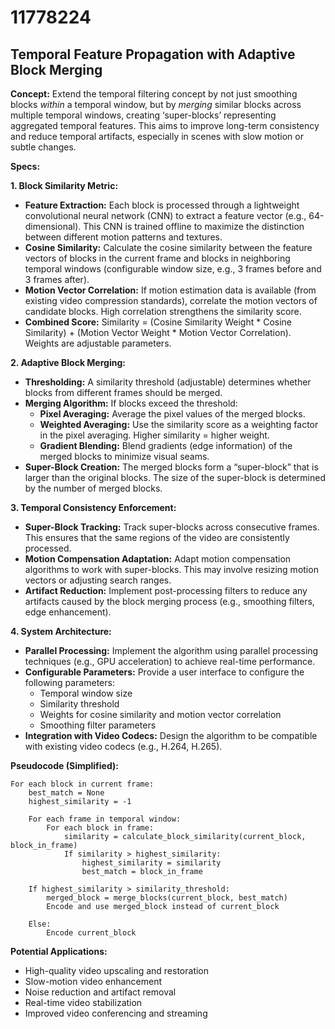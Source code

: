 # 11778224

## Temporal Feature Propagation with Adaptive Block Merging

**Concept:** Extend the temporal filtering concept by not just smoothing blocks *within* a temporal window, but by *merging* similar blocks across multiple temporal windows, creating ‘super-blocks’ representing aggregated temporal features. This aims to improve long-term consistency and reduce temporal artifacts, especially in scenes with slow motion or subtle changes.

**Specs:**

**1. Block Similarity Metric:**

   *   **Feature Extraction:** Each block is processed through a lightweight convolutional neural network (CNN) to extract a feature vector (e.g., 64-dimensional). This CNN is trained offline to maximize the distinction between different motion patterns and textures.
   *   **Cosine Similarity:** Calculate the cosine similarity between the feature vectors of blocks in the current frame and blocks in neighboring temporal windows (configurable window size, e.g., 3 frames before and 3 frames after).
   *   **Motion Vector Correlation:**  If motion estimation data is available (from existing video compression standards), correlate the motion vectors of candidate blocks.  High correlation strengthens the similarity score.
   *   **Combined Score:**  Similarity = (Cosine Similarity Weight * Cosine Similarity) + (Motion Vector Weight * Motion Vector Correlation). Weights are adjustable parameters.

**2. Adaptive Block Merging:**

   *   **Thresholding:** A similarity threshold (adjustable) determines whether blocks from different frames should be merged.
   *   **Merging Algorithm:** If blocks exceed the threshold:
        *   **Pixel Averaging:** Average the pixel values of the merged blocks.
        *   **Weighted Averaging:**  Use the similarity score as a weighting factor in the pixel averaging. Higher similarity = higher weight.
        *   **Gradient Blending:** Blend gradients (edge information) of the merged blocks to minimize visual seams.
   *   **Super-Block Creation:**  The merged blocks form a “super-block” that is larger than the original blocks. The size of the super-block is determined by the number of merged blocks.

**3. Temporal Consistency Enforcement:**

   *   **Super-Block Tracking:** Track super-blocks across consecutive frames. This ensures that the same regions of the video are consistently processed.
   *   **Motion Compensation Adaptation:** Adapt motion compensation algorithms to work with super-blocks. This may involve resizing motion vectors or adjusting search ranges.
   *   **Artifact Reduction:** Implement post-processing filters to reduce any artifacts caused by the block merging process (e.g., smoothing filters, edge enhancement).

**4. System Architecture:**

   *   **Parallel Processing:** Implement the algorithm using parallel processing techniques (e.g., GPU acceleration) to achieve real-time performance.
   *   **Configurable Parameters:** Provide a user interface to configure the following parameters:
        *   Temporal window size
        *   Similarity threshold
        *   Weights for cosine similarity and motion vector correlation
        *   Smoothing filter parameters
   *   **Integration with Video Codecs:** Design the algorithm to be compatible with existing video codecs (e.g., H.264, H.265).

**Pseudocode (Simplified):**

```
For each block in current frame:
    best_match = None
    highest_similarity = -1

    For each frame in temporal window:
        For each block in frame:
            similarity = calculate_block_similarity(current_block, block_in_frame)
            If similarity > highest_similarity:
                highest_similarity = similarity
                best_match = block_in_frame

    If highest_similarity > similarity_threshold:
        merged_block = merge_blocks(current_block, best_match)
        Encode and use merged_block instead of current_block

    Else:
        Encode current_block
```

**Potential Applications:**

*   High-quality video upscaling and restoration
*   Slow-motion video enhancement
*   Noise reduction and artifact removal
*   Real-time video stabilization
*   Improved video conferencing and streaming